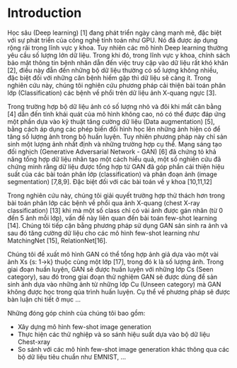 # Introduction



Học sâu (Deep learning) [1] đang phát triển ngày càng mạnh mẽ, đặc biệt với sự phát triển của công nghệ tính toán như GPU. Nó đã được áp dụng rộng rãi trong lĩnh vực y khoa. Tuy nhiên các mô hình Deep learning thường yêu cầu số lượng lớn dữ liệu. Trong khi đó, trong lĩnh vực y khoa, chính sách bảo mật thông tin bệnh nhân dẫn đến việc truy cập vào dữ liệu rất khó khăn [2], điều này đẫn đến những bộ dữ liệu thường có số lượng không nhiều, đặc biệt đối với những căn bệnh hiếm gặp thì dữ liệu sẽ càng ít. Trong nghiên cứu này, chúng tôi nghiên cứu phương pháp cải thiện bài toán phân lớp (Classification) các bệnh về phổi trên dữ liệu ảnh X-quang ngực [3].

Trong trường hợp bộ dữ liệu ảnh có số lượng nhỏ và đôi khi mất cân bằng [4] dẫn đến tính khái quát của mô hình không cao, nó có thể được đáp ứng một phần dựa vào kỹ thuật tăng cường dữ liệu (Data augmentation) [5], bằng cách áp dụng các phép biến đổi hình học lên những ảnh hiện có để tăng số lượng ảnh trong bộ huấn luyện. Tuy nhiên phương pháp này chỉ sản sinh một lượng ảnh nhất định và những trường hợp cụ thể. Mạng sáng tạo đối nghịch (Generative Adversarial Network - GAN) [6] đã chứng tỏ khả năng tổng hợp dữ liệu nhân tạo một cách hiểu quả, một số nghiên cứu đã chứng minh rằng dữ liệu được tổng hợp từ GAN đã góp phần cải thiện hiệu suất của các bài toán phân lớp (classification) và phân đoạn ảnh (image segmentation) [7,8,9]. Đặc biệt đối với các bài toán về y khoa [10,11,12]

Trong nghiên cứu này, chúng tôi giải quyết trường hợp thử thách hơn trong bài toán phân lớp các bệnh về phổi qua ảnh X-quang (chest X-ray classification) [13] khi mà một số class chỉ có vài ảnh được gán nhãn (từ 0 đến 5 ảnh mỗi lớp), vấn đề này liên quan đến bài toán few-shot learning [14]. Chúng tôi tiếp cận bằng phương pháp sử dụng GAN sản sinh ra ảnh và sau đó tăng cường dữ liệu cho các mô hình few-shot learning như MatchingNet [15], RelationNet[16]. 

Chúng tôi đề xuất mô hình GAN có thể tổng hợp ảnh giả dựa vào một vài ảnh Xs {s: 1->k} thuộc cùng một lớp [17], trong đó k là số lượng ảnh. Trong giai đoạn huấn luyện, GAN sẽ được huấn luyện với những lớp Cs (Seen category), sau đó trong giai đoạn thử nghiệm GAN sẽ được dùng để sản sinh ảnh dựa vào những ảnh từ những lớp Cu (Unseen category) mà GAN không được học trong qúa trình huấn luyện. Cụ thể về phương pháp sẽ được bàn luận chi tiết ở mục ...

Những đóng góp chính của chúng tôi bao gồm:
+ Xây dựng mô hình few-shot image generation
+ Thực hiện các thử nghiệp và so sánh hiệu suất dựa vào bộ dữ liệu Chest-xray
+ So sánh với các mô hình few-shot image generation khác thông qua các bộ dữ liệu tiêu chuẩn như EMNIST, ...